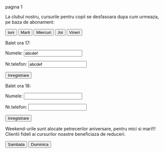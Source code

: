 <!DOCTYPE html>
<html>
<body>
pagina 1<p>La clubul nostru, cursurile pentru copii se desfasoara dupa cum urmeaza, pe baza de abonament:
</p>
<button onclick="myFunction()">luni</button>
<button onclick="myFunction()">Marti</button>
<button onclick="myFunction()">Miercuri</button>
<button onclick="myFunction()">Joi</button>
<button onclick="myFunction()">Vineri</button>
<div ng-app="">
 
<p>   Balet ora 17: </p><p>Numele: <input type="text" ng-model="name" value="abcdef"></p>
<p ng-bind="name"></p><p>Nr.telefon: <input type="text" ng-model="name" value="abcdef"></p>
<p ng-bind="name"></p>
</div>
<button onclick="myFunction()">Inregistrare</button>
<p>   Balet ora 18: </p><p>Numele: <input type="text" ng-model="name" value=""></p>
<p ng-bind="name"></p><p>Nr.telefon: <input type="text" ng-model="name" value=""></p>
<p ng-bind="name"></p>
</div>
<button onclick="myFunction()">Inregistrare</button>
<script src="http://ajax.googleapis.com/ajax/libs/angularjs/1.2.15/angular.min.js"></script>
<script>
function myFunction() {
    var x = document.getElementById("venus").target;
    document.getElementById("demo").innerHTML = x;
}
</script>
<p>Weekend-urile sunt alocate petrecerilor aniversare, pentru mici si mari!!! Clientii fideli ai cursurilor noastre beneficiaza de reduceri.</p>
<button onclick="myFunction()">Sambata</button>
<button onclick="myFunction()">Duminica</button>

</body>
</html>
